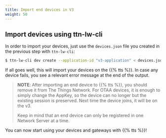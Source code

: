 ```yaml
---
title: Import end devices in V3
weight: 50
---
```


## Import devices using ttn-lw-cli

In order to import your devices, just use the `devices.json` file you created
in the previous step with `ttn-lw-cli`:

```bash
$ ttn-lw-cli dev create --application-id "v3-application" < devices.json
```

If all goes well, this will import your devices on the {{% tts %}}. In case
any device fails, you see a relevant error message at the end of the output.

> **ΝΟΤΕ**: After importing an end device to {{% tts %}}, you should remove it
> from The Things Network. For OTAA devices, it is enough to simply change the
> AppKey, so the device can no longer but the existing session is preserved.
> Next time the device joins, it will be on the v3.
>
> Keep in mind that an end device can only be registered in one Network Server
> at a time.

You can now start using your devices and gateways with {{% tts %}}!
